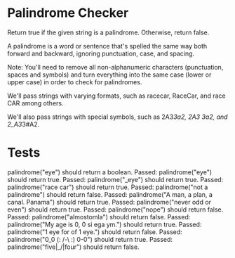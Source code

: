 # Palindrome Checker

Return true if the given string is a palindrome. Otherwise, return false.

A palindrome is a word or sentence that's spelled the same way both forward and backward, ignoring punctuation, case, and spacing.

Note: You'll need to remove all non-alphanumeric characters (punctuation, spaces and symbols) and turn everything into the same case (lower or upper case) in order to check for palindromes.

We'll pass strings with varying formats, such as racecar, RaceCar, and race CAR among others.

We'll also pass strings with special symbols, such as 2A3*3a2, 2A3 3a2, and 2_A3*3#A2.

# Tests
palindrome("eye") should return a boolean.
Passed: palindrome("eye") should return true.
Passed: palindrome("_eye") should return true.
Passed: palindrome("race car") should return true.
Passed: palindrome("not a palindrome") should return false.
Passed: palindrome("A man, a plan, a canal. Panama") should return true.
Passed: palindrome("never odd or even") should return true.
Passed: palindrome("nope") should return false.
Passed: palindrome("almostomla") should return false.
Passed: palindrome("My age is 0, 0 si ega ym.") should return true.
Passed: palindrome("1 eye for of 1 eye.") should return false.
Passed: palindrome("0_0 (: /-\ :) 0-0") should return true.
Passed: palindrome("five|\_/|four") should return false.